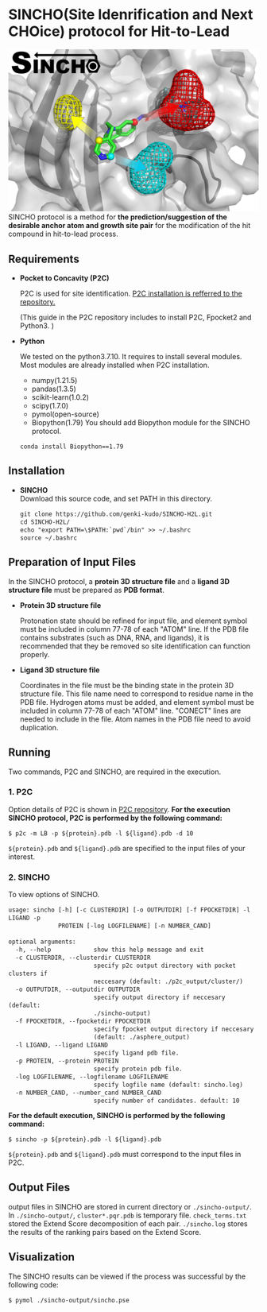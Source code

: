 # SINCHO(Site Idenrification and Next CHOice) protocol for Hit-to-Lead
![図1](https://github.com/genki-kudo/SINCHO-H2L/blob/main/sincho_graphics.png)
SINCHO protocol is a method for **the prediction/suggestion of the desirable anchor atom and growth site pair** for the modification of the hit compound in hit-to-lead process.

## Requirements
* **Pocket to Concavity (P2C)**

  P2C is used for site identification.
  [P2C installation is refferred to the repository.](https://github.com/genki-kudo/Pocket-to-Concavity)
  
  (This guide in the P2C repository includes to install P2C, Fpocket2 and Python3. )

* **Python**

  We tested on the python3.7.10.
  It requires to install several modules. Most modules are already installed when P2C installation.
  * numpy(1.21.5)
  * pandas(1.3.5)
  * scikit-learn(1.0.2)
  * scipy(1.7.0)
  * pymol(open-source)
  * Biopython(1.79)
  You should add Biopython module for the SINCHO protocol.
  ```
  conda install Biopython==1.79
  ```


## Installation
* **SINCHO**  
  Download this source code, and set PATH in this directory.  
  ```
  git clone https://github.com/genki-kudo/SINCHO-H2L.git
  cd SINCHO-H2L/
  echo "export PATH=\$PATH:`pwd`/bin" >> ~/.bashrc
  source ~/.bashrc
  ```

## Preparation of Input Files

In the SINCHO protocol, a **protein 3D structure file** and a **ligand 3D structure file** must be prepared as **PDB format**.

* **Protein 3D structure file**

  Protonation state should be refined for input file, and element symbol must be included in column 77-78 of each "ATOM" line.
  If the PDB file contains substrates (such as DNA, RNA, and ligands), it is recommended that they be removed so site identification can function properly.
* **Ligand 3D structure file**
  
  Coordinates in the file must be the binding state in the protein 3D structure file. This file name need to correspond to residue name in the PDB file.
  Hydrogen atoms must be added, and element symbol must be included in column 77-78 of each "ATOM" line. "CONECT" lines are needed to include in the file.
  Atom names in the PDB file need to avoid duplication. 

## Running
Two commands, P2C and SINCHO, are required in the execution.

### 1. P2C 
Option details of P2C is shown in [P2C repository](https://github.com/genki-kudo/Pocket-to-Concavity).
**For the execution SINCHO protocol, P2C is performed by the following command:**
```
$ p2c -m LB -p ${protein}.pdb -l ${ligand}.pdb -d 10
```
```${protein}.pdb``` and ```${ligand}.pdb``` are specified to the input files of your interest.

### 2. SINCHO 
To view options of SINCHO.
```
usage: sincho [-h] [-c CLUSTERDIR] [-o OUTPUTDIR] [-f FPOCKETDIR] -l LIGAND -p
              PROTEIN [-log LOGFILENAME] [-n NUMBER_CAND]

optional arguments:
  -h, --help            show this help message and exit
  -c CLUSTERDIR, --clusterdir CLUSTERDIR
                        specify p2c output directory with pocket clusters if
                        neccesary (default: ./p2c_output/cluster/)
  -o OUTPUTDIR, --outputdir OUTPUTDIR
                        specify output directory if neccesary (default:
                        ./sincho-output)
  -f FPOCKETDIR, --fpocketdir FPOCKETDIR
                        specify fpocket output directory if neccesary
                        (default: ./asphere_output)
  -l LIGAND, --ligand LIGAND
                        specify ligand pdb file.
  -p PROTEIN, --protein PROTEIN
                        specify protein pdb file.
  -log LOGFILENAME, --logfilename LOGFILENAME
                        specify logfile name (default: sincho.log)
  -n NUMBER_CAND, --number_cand NUMBER_CAND
                        specify number of candidates. default: 10
```
**For the default execution, SINCHO is performed by the following command:**
```
$ sincho -p ${protein}.pdb -l ${ligand}.pdb
```
```${protein}.pdb``` and ```${ligand}.pdb``` must correspond to the input files in P2C.

## Output Files
output files in SINCHO are stored in current directory or ```./sincho-output/```.
In ```./sincho-output/```, ```cluster*.pqr.pdb``` is temporary file. ```check_terms.txt``` stored the Extend Score decomposition of each pair.
```./sincho.log``` stores the results of the ranking pairs based on the Extend Score.

## Visualization
The SINCHO results can be viewed if the process was successful by the following code:
```
$ pymol ./sincho-output/sincho.pse
```

